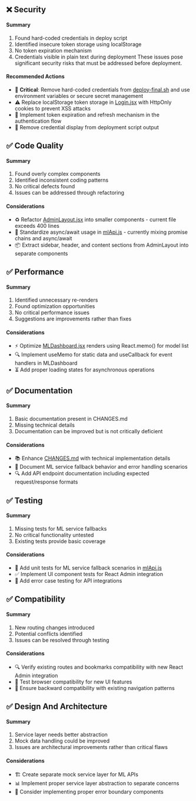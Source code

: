 ## ❌ Security
#### Summary
1. Found hard-coded credentials in deploy script
2. Identified insecure token storage using localStorage
3. No token expiration mechanism
4. Credentials visible in plain text during deployment
These issues pose significant security risks that must be addressed before deployment.
#### Recommended Actions
- 🚨 **Critical**: Remove hard-coded credentials from [deploy-final.sh](file://deploy-final.sh) and use environment variables or secure secret management
- ⚠️ Replace localStorage token storage in [Login.jsx](file://src/pages/Login.jsx) with HttpOnly cookies to prevent XSS attacks
- 🔐 Implement token expiration and refresh mechanism in the authentication flow
- 🚫 Remove credential display from deployment script output
## ✅ Code Quality
#### Summary
1. Found overly complex components
2. Identified inconsistent coding patterns
3. No critical defects found
4. Issues can be addressed through refactoring
#### Considerations
- ♻️ Refactor [AdminLayout.jsx](file://src/components/admin/AdminLayout.jsx) into smaller components - current file exceeds 400 lines
- 🔄 Standardize async/await usage in [mlApi.js](file://src/services/mlApi.js) - currently mixing promise chains and async/await
- 📦 Extract sidebar, header, and content sections from AdminLayout into separate components
## ✅ Performance
#### Summary
1. Identified unnecessary re-renders
2. Found optimization opportunities
3. No critical performance issues
4. Suggestions are improvements rather than fixes
#### Considerations
- ⚡ Optimize [MLDashboard.jsx](file://src/components/admin/MLDashboard.jsx) renders using React.memo() for model list
- 🔍 Implement useMemo for static data and useCallback for event handlers in MLDashboard
- ⏳ Add proper loading states for asynchronous operations
## ✅ Documentation
#### Summary
1. Basic documentation present in CHANGES.md
2. Missing technical details
3. Documentation can be improved but is not critically deficient
#### Considerations
- 📚 Enhance [CHANGES.md](file://CHANGES.md) with technical implementation details
- 📝 Document ML service fallback behavior and error handling scenarios
- 🔍 Add API endpoint documentation including expected request/response formats
## ✅ Testing
#### Summary
1. Missing tests for ML service fallbacks
2. No critical functionality untested
3. Existing tests provide basic coverage
#### Considerations
- 🧪 Add unit tests for ML service fallback scenarios in [mlApi.js](file://src/services/mlApi.js)
- ✅ Implement UI component tests for React Admin integration
- 🔄 Add error case testing for API integrations
## ✅ Compatibility
#### Summary
1. New routing changes introduced
2. Potential conflicts identified
3. Issues can be resolved through testing
#### Considerations
- 🔍 Verify existing routes and bookmarks compatibility with new React Admin integration
- 📱 Test browser compatibility for new UI features
- 🔄 Ensure backward compatibility with existing navigation patterns
## ✅ Design And Architecture
#### Summary
1. Service layer needs better abstraction
2. Mock data handling could be improved
3. Issues are architectural improvements rather than critical flaws
#### Considerations
- 🏗️ Create separate mock service layer for ML APIs
- 📊 Implement proper service layer abstraction to separate concerns
- 🔄 Consider implementing proper error boundary components

[//]: # (This content was generated by AppMap Navie.)
[//]: # (messageId: 2dbe38ce-a68b-4000-8982-7b1ea16d9855)
[//]: # (threadId: e9200397-98bf-4b46-ac09-d4c1a0faf26d)
